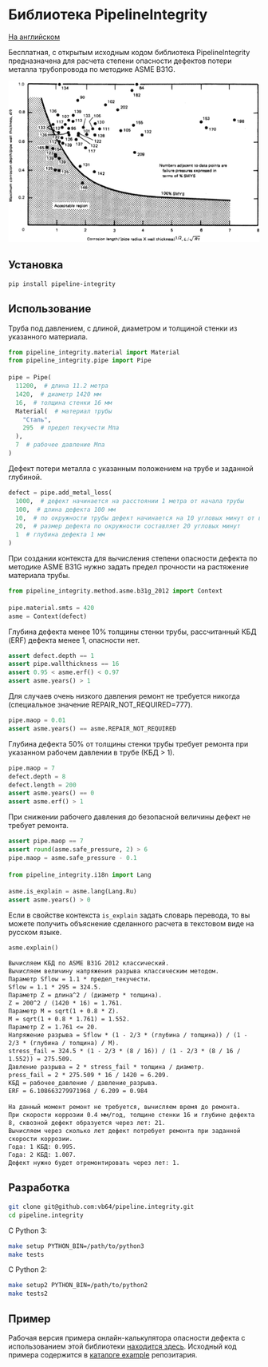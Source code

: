 # Библиотека PipelineIntegrity

[На английском](README.md)

Бесплатная, с открытым исходным кодом библиотека PipelineIntegrity
предназначена для расчета степени опасности дефектов потери металла трубопровода
по методике ASME B31G.

![методика ASME B31G](docs/asme/img/fig_1_1.png)

## Установка

```bash
pip install pipeline-integrity
```

## Использование

Труба под давлением, с длиной, диаметром и толщиной стенки из указанного материала.

```python
from pipeline_integrity.material import Material
from pipeline_integrity.pipe import Pipe

pipe = Pipe(
  11200,  # длина 11.2 метра
  1420,  # диаметр 1420 мм
  16,  # толщина стенки 16 мм
  Material(  # материал трубы
    "Сталь",
    295  # предел текучести Мпа
  ),
  7  # рабочее давление Мпа
)
```

Дефект потери металла с указанным положением на трубе и заданной глубиной.

```python
defect = pipe.add_metal_loss(
  1000,  # дефект начинается на расстоянии 1 метра от начала трубы
  100,  # длина дефекта 100 мм
  10,  # по окружности трубы дефект начинается на 10 угловых минут от верхней точки трубы
  20,  # размер дефекта по окружности составляет 20 угловых минут
  1  # глубина дефекта 1 мм
)
```

При создании контекста для вычисления степени опасности дефекта по методике ASME B31G
нужно задать предел прочности на растяжение материала трубы.

```python
from pipeline_integrity.method.asme.b31g_2012 import Context

pipe.material.smts = 420
asme = Context(defect)
```

Глубина дефекта менее 10% толщины стенки трубы, рассчитанный КБД (ERF) дефекта менее 1, опасности нет.

```python
assert defect.depth == 1
assert pipe.wallthickness == 16
assert 0.95 < asme.erf() < 0.97
assert asme.years() > 1
```

Для случаев очень низкого давления ремонт не требуется никогда (специальное значение REPAIR_NOT_REQUIRED=777).

```python
pipe.maop = 0.01
assert asme.years() == asme.REPAIR_NOT_REQUIRED
```

Глубина дефекта 50% от толщины стенки трубы требует ремонта при указанном рабочем давлении в трубе (КБД > 1).

```python
pipe.maop = 7
defect.depth = 8
defect.length = 200
assert asme.years() == 0
assert asme.erf() > 1
```

При снижении рабочего давления до безопасной величины дефект не требует ремонта.

```python
assert pipe.maop == 7
assert round(asme.safe_pressure, 2) > 6
pipe.maop = asme.safe_pressure - 0.1

from pipeline_integrity.i18n import Lang

asme.is_explain = asme.lang(Lang.Ru)
assert asme.years() > 0
```

Если в свойстве контекста `is_explain` задать словарь перевода,
то вы можете получить объяснение сделанного расчета в текстовом виде на русском языке.

```python
asme.explain()
```

```text
Вычисляем КБД по ASME B31G 2012 классический.
Вычисляем величину напряжения разрыва классическим методом.
Параметр Sflow = 1.1 * предел_текучести.
Sflow = 1.1 * 295 = 324.5.
Параметр Z = длина^2 / (диаметр * толщина).
Z = 200^2 / (1420 * 16) = 1.761.
Параметр M = sqrt(1 + 0.8 * Z).
M = sqrt(1 + 0.8 * 1.761) = 1.552.
Параметр Z = 1.761 <= 20.
Напряжение разрыва = Sflow * (1 - 2/3 * (глубина / толщина)) / (1 - 2/3 * (глубина / толщина) / M).
stress_fail = 324.5 * (1 - 2/3 * (8 / 16)) / (1 - 2/3 * (8 / 16 / 1.552)) = 275.509.
Давление разрыва = 2 * stress_fail * толщина / диаметр.
press_fail = 2 * 275.509 * 16 / 1420 = 6.209.
КБД = рабочее_давление / давление_разрыва.
ERF = 6.108663279971968 / 6.209 = 0.984

На данный момент ремонт не требуется, вычисляем время до ремонта.
При скорости коррозии 0.4 мм/год, толщине стенки 16 и глубине дефекта 8, сквозной дефект образуется через лет: 21.
Вычисляем через сколько лет дефект потребует ремонта при заданной скорости коррозии.
Года: 1 КБД: 0.995.
Года: 2 КБД: 1.007.
Дефект нужно будет отремонтировать через лет: 1.
```

## Разработка

```bash
git clone git@github.com:vb64/pipeline.integrity.git
cd pipeline.integrity
```

С Python 3:

```bash
make setup PYTHON_BIN=/path/to/python3
make tests
```

С Python 2:

```bash
make setup2 PYTHON_BIN=/path/to/python2
make tests2
```

## Пример

Рабочая версия примера онлайн-калькулятора опасности дефекта с использованием этой библиотеки [находится здесь](https://wot-online-hours.appspot.com/).
Исходный код примера содержится в [каталоге example](example/web/gae ) репозитария.
